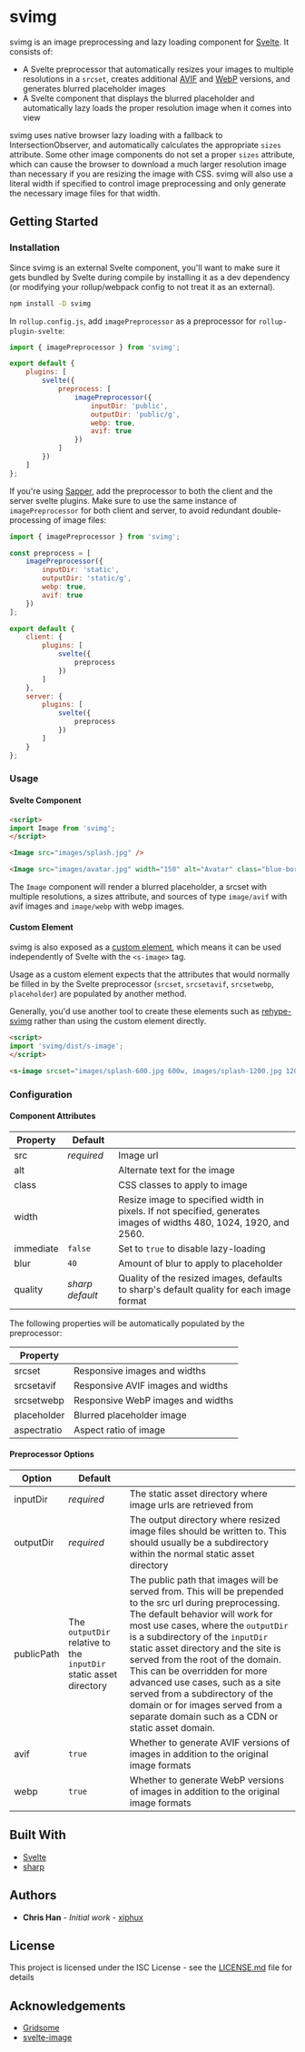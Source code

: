 # svimg

svimg is an image preprocessing and lazy loading component for [Svelte](https://svelte.dev). It consists of:

* A Svelte preprocessor that automatically resizes your images to multiple resolutions in a `srcset`, creates additional [AVIF](https://en.wikipedia.org/wiki/AV1) and [WebP](https://developers.google.com/speed/webp) versions, and generates blurred placeholder images
* A Svelte component that displays the blurred placeholder and automatically lazy loads the proper resolution image when it comes into view

svimg uses native browser lazy loading with a fallback to IntersectionObserver, and automatically calculates the appropriate `sizes` attribute. Some other image components do not set a proper `sizes` attribute, which can cause the browser to download a much larger resolution image than necessary if you are resizing the image with CSS. svimg will also use a literal width if specified to control image preprocessing and only generate the necessary image files for that width.

## Getting Started

### Installation

Since svimg is an external Svelte component, you'll want to make sure it gets bundled by Svelte during compile by installing it as a dev dependency (or modifying your rollup/webpack config to not treat it as an external). 

```bash
npm install -D svimg
```

In `rollup.config.js`, add `imagePreprocessor` as a preprocessor for `rollup-plugin-svelte`:

```js
import { imagePreprocessor } from 'svimg';

export default {
    plugins: [
        svelte({
            preprocess: [
                imagePreprocessor({
                    inputDir: 'public',
                    outputDir: 'public/g',
                    webp: true,
                    avif: true
                })
            ]
        })
    ]
};
```

If you're using [Sapper](https://sapper.svelte.dev/), add the preprocessor to both the client and the server svelte plugins. Make sure to use the same instance of `imagePreprocessor` for both client and server, to avoid redundant double-processing of image files:

```js
import { imagePreprocessor } from 'svimg';

const preprocess = [
    imagePreprocessor({
        inputDir: 'static',
        outputDir: 'static/g',
        webp: true,
        avif: true
    })
];

export default {
    client: {
        plugins: [
            svelte({
                preprocess
            })
        ]
    },
    server: {
        plugins: [
            svelte({
                preprocess
            })
        ]
    }
};
```

### Usage

#### Svelte Component

```html
<script>
import Image from 'svimg';
</script>

<Image src="images/splash.jpg" />

<Image src="images/avatar.jpg" width="150" alt="Avatar" class="blue-border" quality="85" immediate />
```

The `Image` component will render a blurred placeholder, a srcset with multiple resolutions, a sizes attribute, and sources of type `image/avif` with avif images and `image/webp` with webp images.

#### Custom Element

svimg is also exposed as a [custom element](https://developer.mozilla.org/en-US/docs/Web/Web_Components/Using_custom_elements), which means it can be used independently of Svelte with the `<s-image>` tag.

Usage as a custom element expects that the attributes that would normally be filled in by the Svelte preprocessor (`srcset`, `srcsetavif`, `srcsetwebp`, `placeholder`) are populated by another method.

Generally, you'd use another tool to create these elements such as [rehype-svimg](https://github.com/xiphux/rehype-svimg) rather than using the custom element directly.

```html
<script>
import 'svimg/dist/s-image';
</script>

<s-image srcset="images/splash-600.jpg 600w, images/splash-1200.jpg 1200w" srcsetavif="images/splash-600.avif 600w, images/splash-1200.avif 1200w" srcsetwebp="images/splash-600.webp 600w, images/splash-1200.webp 1200w" />
```

### Configuration

#### Component Attributes

| Property  | Default    |           |
| --------- | ---------- | --------- |
| src       | *required* | Image url |
| alt       |            | Alternate text for the image |
| class     |            | CSS classes to apply to image |
| width     |            | Resize image to specified width in pixels. If not specified, generates images of widths 480, 1024, 1920, and 2560. |
| immediate | `false`    | Set to `true` to disable lazy-loading |
| blur      | `40`       | Amount of blur to apply to placeholder |
| quality   | *sharp default* | Quality of the resized images, defaults to sharp's default quality for each image format |

The following properties will be automatically populated by the preprocessor:

| Property    |         |
| ----------- | ------- |
| srcset      | Responsive images and widths |
| srcsetavif  | Responsive AVIF images and widths |
| srcsetwebp  | Responsive WebP images and widths |
| placeholder | Blurred placeholder image |
| aspectratio | Aspect ratio of image |

#### Preprocessor Options

| Option    | Default    |            |
| --------- | ---------- | ---------- |
| inputDir | *required* | The static asset directory where image urls are retrieved from |
| outputDir | *required* | The output directory where resized image files should be written to. This should usually be a subdirectory within the normal static asset directory |
| publicPath | The `outputDir` relative to the `inputDir` static asset directory | The public path that images will be served from. This will be prepended to the src url during preprocessing. The default behavior will work for most use cases, where the `outputDir` is a subdirectory of the `inputDir` static asset directory and the site is served from the root of the domain. This can be overridden for more advanced use cases, such as a site served from a subdirectory of the domain or for images served from a separate domain such as a CDN or static asset domain.
| avif      | `true`     | Whether to generate AVIF versions of images in addition to the original image formats |
| webp      | `true`     | Whether to generate WebP versions of images in addition to the original image formats |

## Built With

* [Svelte](https://svelte.dev)
* [sharp](https://sharp.pixelplumbing.com)

## Authors

* **Chris Han** - *Initial work* - [xiphux](https://github.com/xiphux)

## License

This project is licensed under the ISC License - see the [LICENSE.md](LICENSE.md) file for details

## Acknowledgements

* [Gridsome](https://gridsome.org/docs/images/)
* [svelte-image](https://github.com/matyunya/svelte-image)